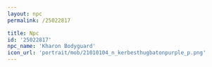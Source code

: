 ```yaml
---
layout: npc
permalink: /25022817

title: Npc
id: '25022817'
npc_name: 'Kharon Bodyguard'
icon_url: 'portrait/mob/21010104_n_kerbesthugbatonpurple_p.png'
---
```

